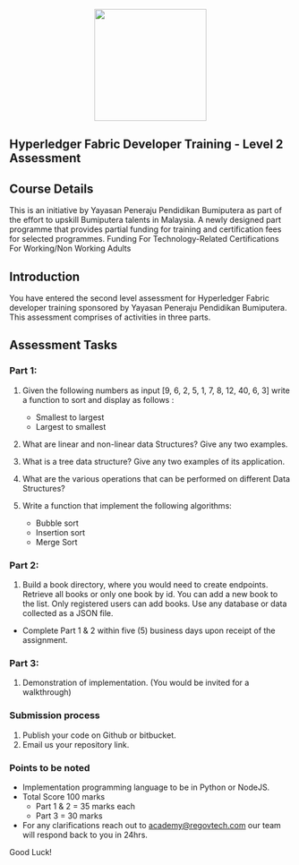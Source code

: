 <p align="center">
  <img src="https://drive.google.com/uc?export=view&id=1okX9PPjeNCvKC3EK83EF5ZrD9LDMldvO" width="200">
</p>

## Hyperledger Fabric Developer Training - Level 2 Assessment
## Course Details
This is an initiative by Yayasan Peneraju Pendidikan Bumiputera as part of the effort to upskill Bumiputera talents in Malaysia. A newly designed part programme that provides partial funding for training and certification fees for selected programmes. Funding For Technology-Related Certifications For Working/Non Working Adults

## Introduction
You have entered the second level assessment for Hyperledger Fabric developer training sponsored by Yayasan Peneraju Pendidikan Bumiputera. 
This assessment comprises of activities in three parts.

## Assessment Tasks
### Part 1:
1. Given the following numbers as input [9, 6, 2, 5, 1, 7, 8, 12, 40, 6, 3] write a function to sort and display as follows :
    - Smallest to largest
    - Largest to smallest

2. What are linear and non-linear data Structures? Give any two examples.

3. What is a tree data structure? Give any two examples of its application.

4. What are the various operations that can be performed on different Data Structures? 

5. Write a function that implement the following algorithms:
    - Bubble sort
    - Insertion sort
    - Merge Sort

### Part 2:
1. Build a book directory, where you would need to create endpoints. Retrieve all books or only one book by id. You can add a new book to the list. Only registered users can add books. Use any database or data collected as a JSON file.

- Complete Part 1 & 2 within five (5) business days upon receipt of the assignment.
### Part 3:

1. Demonstration of implementation. (You would be invited for a walkthrough)

### Submission process

1. Publish your code on Github or bitbucket.
3. Email us your repository link.

 ### Points to be noted
  - Implementation programming language to be in Python or NodeJS.
  - Total Score 100 marks
      - Part 1 & 2 = 35 marks each
      - Part 3 = 30 marks
  - For any clarifications reach out to academy@regovtech.com our team will respond back to you in 24hrs.


Good Luck!

